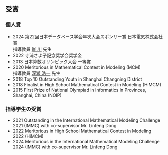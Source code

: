 ## 受賞
### 個人賞
- 2024 第22回日本データベース学会年次大会スポンサー賞 日本電気株式会社賞<br/>指導教員 [肖 川](https://researchmap.jp/chuanx) 先生
- 2022 寺浦さよ子記念奨学会奨学金
- 2013 日本算数オリンピック大会 一等賞
- 2020 Meritorious in Mathematical Contest in Modeling (MCM)<br/>指導教員 [深瀬 浩一](https://researchmap.jp/read0076573) 先生
- 2018 Top 10 Outstanding Youth in Shanghai Changning District
- 2018 Finalist in High School Mathematical Contest in Modeling (HiMCM)
- 2015 First Prize of National Olympiad in Informatics in Provinces, Shanghai, China (NOIP)

### 指導学生の受賞
- 2021 Outstanding in the International Mathematical Modeling Challenge 2021 (IMMC) with co-supervisor Mr. Linfeng Dong
- 2022 Meritorious in High School Mathematical Contest in Modeling 2022 (HiMCM)
- 2024 Meritorious in the International Mathematical Modeling Challenge 2024 (IMMC) with co-supervisor Mr. Linfeng Dong
